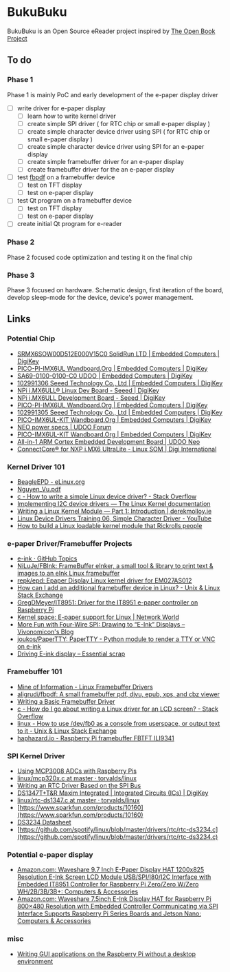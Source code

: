 # BukuBuku
BukuBuku is an Open Source eReader project inspired by [The Open Book Project](https://github.com/joeycastillo/The-Open-Book)

  
## To do
### Phase 1
Phase 1 is mainly PoC and early development of the e-paper display driver
- [ ] write driver for e-paper display
	- [ ] learn how to write kernel driver
	- [ ] create simple SPI driver ( for RTC chip or small e-paper display )
	- [ ] create simple character device driver using SPI ( for RTC chip or small e-paper display )
	- [ ] create simple character device driver using SPI for an e-paper display
	- [ ] create simple framebuffer driver for an e-paper display
	- [ ] create framebuffer driver for the an e-paper display
- [ ] test [fbpdf](https://github.com/aligrudi/fbpdf) on a framebuffer device
	- [ ] test on TFT display
	- [ ] test on e-paper display
- [ ] test Qt program on a framebuffer device
	- [ ] test on TFT display
	- [ ] test on e-paper display
- [ ] create initial Qt program for e-reader

### Phase 2
Phase 2 focused code optimization and testing it on the final chip

### Phase 3
Phase 3 focused on hardware. Schematic design, first iteration of the board, develop sleep-mode for the device, device's power management.


## Links

### Potential Chip

- [SRMX6SOW00D512E000V15C0 SolidRun LTD | Embedded Computers | DigiKey](https://www.digikey.com/product-detail/en/solidrun-ltd/SRMX6SOW00D512E000V15C0/SRMX6SOW00D512E000V15C0-ND/6021930)
- [PICO-PI-IMX6UL Wandboard.Org | Embedded Computers | DigiKey](https://www.digikey.com/product-detail/en/wandboard.org/PICO-PI-IMX6UL/1406-0012-ND/7318413?utm_adgroup=Single%20Board%20Computers%20(SBCs))
- [SA69-0100-0100-C0 UDOO | Embedded Computers | DigiKey](https://www.digikey.com/product-detail/en/udoo/SA69-0100-0100-C0/1485-1012-ND/5618137)
- [102991306 Seeed Technology Co., Ltd | Embedded Computers | DigiKey](https://www.digikey.com/product-detail/en/seeed-technology-co-ltd/102991306/1597-102991306-ND/10492211)
- [NPi i.MX6ULL® Linux Dev Board - Seeed | DigiKey](https://www.digikey.com/en/product-highlight/s/seeed/npi-imx6ull-linux-sbc-nand-version-development-board)
- [NPi i.MX6ULL Development Board - Seeed | DigiKey](https://www.digikey.com/en/product-highlight/s/seeed/npi-i-mx6ull-development-board)
- [PICO-PI-IMX6UL Wandboard.Org | Embedded Computers | DigiKey](https://www.digikey.com/product-detail/en/wandboard-org/PICO-PI-IMX6UL/1406-0012-ND/7318413)
- [102991305 Seeed Technology Co., Ltd | Embedded Computers | DigiKey](https://www.digikey.com/product-detail/en/seeed-technology-co-ltd/102991305/1597-102991305-ND/10492223)
- [PICO-IMX6UL-KIT Wandboard.Org | Embedded Computers | DigiKey](https://www.digikey.com/product-detail/en/wandboard.org/PICO-IMX6UL-KIT/1405-0017-ND/6578333?utm_adgroup=Single%20Board%20Computers%20(SBCs))
- [NEO power specs | UDOO Forum](https://www.udoo.org/forum/threads/neo-power-specs.4416/#post-19677)
- [PICO-IMX6UL-KIT Wandboard.Org | Embedded Computers | DigiKey](https://www.digikey.com/product-detail/en/wandboard.org/PICO-IMX6UL-KIT/1405-0017-ND/6578333?utm_adgroup=Single%20Board%20Computers%20(SBCs))
- [All-in-1 ARM Cortex Embedded Development Board | UDOO Neo](https://www.udoo.org/udoo-neo/)
- [ConnectCore® for NXP i.MX6 UltraLite - Linux SOM | Digi International](https://www.digi.com/products/embedded-systems/system-on-modules/connectcore-for-i-mx6ul#partnumbers)

### Kernel Driver 101
- [BeagleEPD - eLinux.org](https://elinux.org/BeagleEPD)
- [Nguyen_Vu.pdf](https://www.theseus.fi/bitstream/handle/10024/74679/Nguyen_Vu.pdf)
- [c - How to write a simple Linux device driver? - Stack Overflow](https://stackoverflow.com/questions/22632713/how-to-write-a-simple-linux-device-driver)
- [Implementing I2C device drivers — The Linux Kernel documentation](https://www.kernel.org/doc/html/latest/i2c/writing-clients.html)
- [Writing a Linux Kernel Module — Part 1: Introduction | derekmolloy.ie](http://derekmolloy.ie/writing-a-linux-kernel-module-part-1-introduction/)
- [Linux Device Drivers Training 06, Simple Character Driver - YouTube](https://www.youtube.com/watch?v=E_xrzGlHbac)
- [How to build a Linux loadable kernel module that Rickrolls people](https://www.youtube.com/watch?v=CWihl19mJig)

### e-paper Driver/Framebuffer Projects
- [e-ink · GitHub Topics](https://github.com/topics/e-ink)
- [NiLuJe/FBInk: FrameBuffer eInker, a small tool & library to print text & images to an eInk Linux framebuffer](https://github.com/NiLuJe/FBInk)
- [repk/epd: Epaper Display Linux kernel driver for EM027AS012](https://github.com/repk/epd)
- [How can I add an additional framebuffer device in Linux? - Unix & Linux Stack Exchange](https://unix.stackexchange.com/questions/98389/how-can-i-add-an-additional-framebuffer-device-in-linux)
- [GregDMeyer/IT8951: Driver for the IT8951 e-paper controller on Raspberry Pi](https://github.com/GregDMeyer/IT8951)
- [Kernel space: E-paper support for Linux | Network World](https://www.networkworld.com/article/2289160/kernel-space--e-paper-support-for-linux.html)
- [More Fun with Four-Wire SPI: Drawing to “E-Ink” Displays – Vivonomicon's Blog](https://vivonomicon.com/2018/07/06/more-fun-with-four-wire-spi-drawing-to-e-ink-displays/)
- [joukos/PaperTTY: PaperTTY - Python module to render a TTY or VNC on e-ink](https://github.com/joukos/PaperTTY)
- [Driving E-ink display – Essential scrap](http://essentialscrap.com/eink/)

### Framebuffer 101
- [Mine of Information - Linux Framebuffer Drivers](http://moi.vonos.net/linux/framebuffer-drivers/)
- [aligrudi/fbpdf: A small framebuffer pdf, djvu, epub, xps, and cbz viewer](https://github.com/aligrudi/fbpdf)
- [Writing a Basic Framebuffer Driver](https://opensourceforu.com/2015/05/writing-a-basic-framebuffer-driver/)
- [c - How do I go about writing a Linux driver for an LCD screen? - Stack Overflow](https://stackoverflow.com/questions/17768558/how-do-i-go-about-writing-a-linux-driver-for-an-lcd-screen)
- [linux - How to use /dev/fb0 as a console from userspace, or output text to it - Unix & Linux Stack Exchange](https://unix.stackexchange.com/questions/20458/how-to-use-dev-fb0-as-a-console-from-userspace-or-output-text-to-it)
- [haphazard.io - Raspberry Pi framebuffer FBTFT ILI9341](https://www.haphazard.io/blog/raspberry-pi-framebuffer-fbtft-ili9341/)

### SPI Kernel Driver
- [Using MCP3008 ADCs with Raspberry Pis](https://jumpnowtek.com/rpi/Using-mcp3008-ADCs-with-Raspberry-Pis.html)
- [linux/mcp320x.c at master · torvalds/linux](https://github.com/torvalds/linux/blob/master/drivers/iio/adc/mcp320x.c)
- [Writing an RTC Driver Based on the SPI Bus](https://opensourceforu.com/2014/09/writing-an-rtc-driver-based-on-the-spi-bus/)
- [DS1347T+T&R Maxim Integrated | Integrated Circuits (ICs) | DigiKey](https://www.digikey.com/product-detail/en/maxim-integrated/DS1347T-T-R/DS1347T-T-RTR-ND/2776906)
- [linux/rtc-ds1347.c at master · torvalds/linux](https://github.com/torvalds/linux/blob/master/drivers/rtc/rtc-ds1347.c)
- [https://www.sparkfun.com/products/10160](https://www.sparkfun.com/products/10160)
- [DS3234 Datasheet](https://www.sparkfun.com/datasheets/BreakoutBoards/DS3234.pdf)
- [https://github.com/spotify/linux/blob/master/drivers/rtc/rtc-ds3234.c](https://github.com/spotify/linux/blob/master/drivers/rtc/rtc-ds3234.c)

### Potential  e-paper display
- [Amazon.com: Waveshare 9.7 Inch E-Paper Display HAT 1200x825 Resolution E-Ink Screen LCD Module USB/SPI/I80/I2C Interface with Embedded IT8951 Controller for Raspberry Pi Zero/Zero W/Zero WH/2B/3B/3B+: Computers & Accessories](https://www.amazon.com/Waveshare-HAT-Resolution-Interface-Controller/dp/B07VL8Y3CQ/ref=sr_1_1?dchild=1&keywords=waveshare%2B9.7&qid=1592326366&sr=8-1&th=1)
- [Amazon.com: Waveshare 7.5inch E-Ink Display HAT for Raspberry Pi 800×480 Resolution with Embedded Controller Communicating via SPI Interface Supports Raspberry Pi Series Boards and Jetson Nano: Computers & Accessories](https://www.amazon.com/waveshare-7-5inch-HAT-Raspberry-Consumption/dp/B081NG8FC5/ref=sr_1_2?dchild=1&keywords=waveshare%2Be-paper&qid=1592517167&sr=8-2&th=1)

### misc
- [Writing GUI applications on the Raspberry Pi without a desktop environment](https://medium.com/@avik.das/writing-gui-applications-on-the-raspberry-pi-without-a-desktop-environment-8f8f840d9867)
